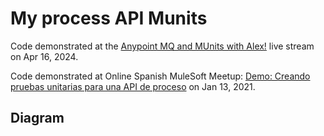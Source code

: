 # My process API Munits

Code demonstrated at the [Anypoint MQ and MUnits with Alex!](https://www.twitch.tv/videos/2121384816) live stream on Apr 16, 2024.

Code demonstrated at Online Spanish MuleSoft Meetup: [Demo: Creando pruebas unitarias para una API de proceso](https://meetups.mulesoft.com/events/details/mulesoft-online-group-spanish-presents-demo-creando-pruebas-unitarias-para-una-api-de-proceso/) on Jan 13, 2021.

## Diagram

